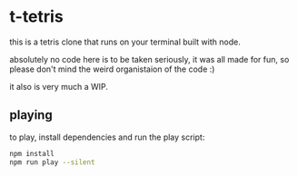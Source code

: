 # t-tetris

this is a tetris clone that runs on your terminal built with node.

absolutely no code here is to be taken seriously, it was all made for fun, so please don't mind the weird organistaion of the code :)

it also is very much a WIP.

## playing

to play, install dependencies and run the play script:

```bash
npm install
npm run play --silent
```
